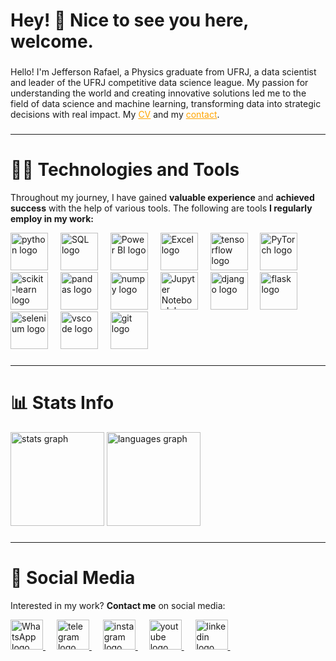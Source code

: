 <h1 align="left">Hey! 👋 Nice to see you here, welcome.</h1>

###

<p>
Hello! I'm Jefferson Rafael, a Physics graduate from UFRJ, a data scientist and leader of the UFRJ competitive data science league. My passion for understanding the world and creating innovative solutions led me to the field of data science and machine learning, transforming data into strategic decisions with real impact. My <a href="https://github.com/jeffersonrafael/jeffersonrafael/blob/main/Jefferson-Cientista-de-Dados.pdf" target="_blank" style="color: orange; text-decoration: underline;">CV</a> and my <a href="https://linktr.ee/jefferson_rafael" target="_blank" style="color: orange; text-decoration: underline;">contact</a>.
</p>

###

---

# 👨‍💻 **Technologies and Tools**

Throughout my journey, I have gained **valuable experience** and **achieved success** with the help of various tools. The following are tools **I regularly employ in my work:**

<div align="left">
  <img src="https://cdn.jsdelivr.net/gh/devicons/devicon/icons/python/python-original.svg" height="60" alt="python logo">
  <img width="12">
  
  <img src="https://upload.wikimedia.org/wikipedia/commons/8/87/Sql_data_base_with_logo.png" height="60" alt="SQL logo">
  <img width="12">
  
  <img src="https://upload.wikimedia.org/wikipedia/commons/c/cf/New_Power_BI_Logo.svg" height="60" alt="Power BI logo">
  <img width="12">
  
  <img src="https://upload.wikimedia.org/wikipedia/commons/3/34/Microsoft_Office_Excel_%282019%E2%80%93present%29.svg" height="60" alt="Excel logo">
  <img width="12">
  
  <img src="https://skillicons.dev/icons?i=tensorflow" height="60" alt="tensorflow logo">
  <img width="12">
  
  <img src="https://upload.wikimedia.org/wikipedia/commons/1/10/PyTorch_logo_icon.svg" height="60" alt="PyTorch logo">
  <img width="12">
  
  <img src="https://upload.wikimedia.org/wikipedia/commons/0/05/Scikit_learn_logo_small.svg" height="60" alt="scikit-learn logo">
  <img width="12">
  
  <img src="https://cdn.jsdelivr.net/gh/devicons/devicon/icons/pandas/pandas-original.svg" height="60" alt="pandas logo">
  <img width="12">
  
  <img src="https://cdn.jsdelivr.net/gh/devicons/devicon/icons/numpy/numpy-original.svg" height="60" alt="numpy logo">
  <img width="12">
  
  <img src="https://upload.wikimedia.org/wikipedia/commons/3/38/Jupyter_logo.svg" height="60" alt="Jupyter Notebook logo">
  <img width="12">
<!--   <img src="https://cdn.jsdelivr.net/gh/devicons/devicon/icons/kaggle/kaggle-original.svg" height="60" alt="kaggle logo">
  <img width="12"> -->
  <img src="https://cdn.jsdelivr.net/gh/devicons/devicon/icons/django/django-plain.svg" height="60" alt="django logo">
  <img width="12">
  
  <img src="https://skillicons.dev/icons?i=flask" height="60" alt="flask logo">
  <img width="12">
<!--   <img src="https://cdn.simpleicons.org/jupyter/F37626" height="60" alt="jupyter logo">
  <img width="12"> -->
  <img src="https://skillicons.dev/icons?i=selenium" height="60" alt="selenium logo">
  <img width="12">
  
  <img src="https://skillicons.dev/icons?i=vscode" height="60" alt="vscode logo">
  <img width="12">
  
  <img src="https://cdn.jsdelivr.net/gh/devicons/devicon/icons/git/git-original.svg" height="60" alt="git logo">
</div>

###

---

# 📊 Stats Info

<div align="left">
  <img src="https://github-readme-stats.vercel.app/api?username=jeffersonrafael&hide_title=false&hide_rank=false&show_icons=true&include_all_commits=true&count_private=true&disable_animations=false&theme=jolly&locale=en&hide_border=true&order=1" height="150" alt="stats graph"  />
  <img src="https://github-readme-stats.vercel.app/api/top-langs?username=jeffersonrafael&locale=en&hide_title=false&layout=compact&card_width=320&langs_count=5&theme=jolly&hide_border=true&order=2" height="150" alt="languages graph"  />
</div>

###

---

# 📱 **Social Media**

Interested in my work? **Contact me** on social media:

<div align="left">
  <a href="https://wa.me/+5521983234573" target="_blank">
    <img src="https://upload.wikimedia.org/wikipedia/commons/6/6b/WhatsApp.svg" width="52" height="48" alt="WhatsApp logo">
  </a>
  <img width="14">

  <a href="https://t.me/jefferson_rafael2" target="_blank">
    <img src="https://raw.githubusercontent.com/maurodesouza/profile-readme-generator/master/src/assets/icons/social/telegram/default.svg" width="52" height="48" alt="telegram logo">
  </a>
  <img width="14">
  
  <a href="https://www.instagram.com/jeffersonrafa_/" target="_blank">
    <img src="https://raw.githubusercontent.com/maurodesouza/profile-readme-generator/master/src/assets/icons/social/instagram/default.svg" width="52" height="48" alt="instagram logo">
  </a>
  <img width="14">
  
  <a href="https://www.youtube.com/@Gradiente_Descendente" target="_blank">
    <img src="https://raw.githubusercontent.com/maurodesouza/profile-readme-generator/master/src/assets/icons/social/youtube/default.svg" width="52" height="48" alt="youtube logo">
  </a>
  <img width="14">

  <a href="https://www.linkedin.com/in/jefferson-rafael" target="_blank">
    <img src="https://raw.githubusercontent.com/maurodesouza/profile-readme-generator/master/src/assets/icons/social/linkedin/default.svg" width="52" height="48" alt="linkedin logo">
  </a>
  <img width="14">
</div>

<!---<img src="https://raw.githubusercontent.com/jeffersonrafael/jeffersonrafael/output/snake.svg" alt="Snake animation" />--->

###

